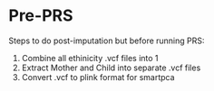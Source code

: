# Pre-PRS

Steps to do post-imputation but before running PRS:
  1) Combine all ethinicity .vcf files into 1
  2) Extract Mother and Child into separate .vcf files
  3) Convert .vcf to plink format for smartpca
